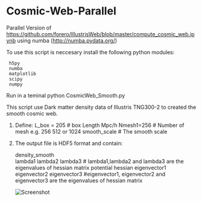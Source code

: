 
# Cosmic-Web-Parallel

Parallel Version of https://github.com/forero/IllustrisWeb/blob/master/compute_cosmic_web.ipynb using numba (http://numba.pydata.org/)

To use this script is neccesary install the following python modules:
     
     h5py 
     numba
     matplotlib
     scipy
     numpy
     
     
Run in a teminal python CosmicWeb_Smooth.py

This script use Dark matter density data of Illustris TNG300-2 to created the smooth cosmic web.

1. Define: 
     L_box = 205  #  box Length Mpc/h
     Nmesh1=256   # Number of mesh e.g. 256 512 or 1024
     smooth_scale # The smooth scale  
    
2. The output file is HDF5 format and contain:
    
      density_smooth  
      lambda1
      lambda2 
      lambda3 # lambda1,lambda2 and lambda3 are the eigenvalues of hessian matrix
      potential
      hessian 
      eigenvector1 
      eigenvector2
      eigenvector3 #eigenvector1, eigenvector2 and eigenvector3  are the eigenvalues of hessian matrix
    
    
    
    ![Screenshot](https://user-images.githubusercontent.com/10146082/116950337-521b2480-ac4a-11eb-9ec1-4feedf8d5b2b.png)

    
    
    
    
